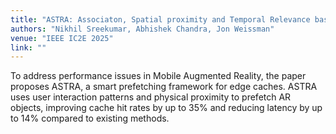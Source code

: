```yaml
---
title: "ASTRA: Associaton, Spatial proximity and Temporal Relevance based Adaptive prefetching for Edge AR"
authors: "Nikhil Sreekumar, Abhishek Chandra, Jon Weissman"
venue: "IEEE IC2E 2025"
link: ""
---
```

To address performance issues in Mobile Augmented Reality, the paper proposes ASTRA, a smart prefetching framework for edge caches. ASTRA uses user interaction patterns and physical proximity to prefetch AR objects, improving cache hit rates by up to 35% and reducing latency by up to 14% compared to existing methods.
